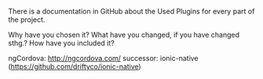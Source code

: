There is a documentation in GitHub about the Used Plugins for every part of the project.



Why have you chosen it? 
What have you changed, if you have changed sthg.? 
How have you included it?



<plugin name="cordova-plugin-bluetooth-status" spec="~1.0.4" />
    <plugin name="cordova-plugin-dialogs" spec="~1.2.1" />
    <plugin name="cordova-plugin-bluetoothle" spec="~4.0.0" />
    <plugin name="cordova-plugin-dbmeter" spec="1.0.3" />
	<plugin name="cordova-plugin-device-motion" spec="~1.2.1" />
	<plugin name="cordova-plugin-globalization" spec="~1.0.3" />
    <plugin name="cordova-sqlite-storage" spec="https://github.com/brodysoft/Cordova-SQLitePlugin.git" />

ngCordova: http://ngcordova.com/
successor: ionic-native (https://github.com/driftyco/ionic-native)
